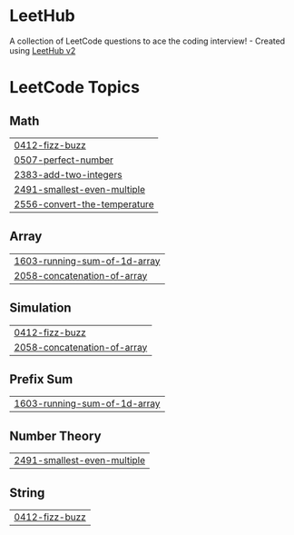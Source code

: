 # LeetHub
A collection of LeetCode questions to ace the coding interview! - Created using [LeetHub v2](https://github.com/arunbhardwaj/LeetHub-2.0)

<!---LeetCode Topics Start-->
# LeetCode Topics
## Math
|  |
| ------- |
| [0412-fizz-buzz](https://github.com/Chinchina29/LeetHub/tree/master/0412-fizz-buzz) |
| [0507-perfect-number](https://github.com/Chinchina29/LeetHub/tree/master/0507-perfect-number) |
| [2383-add-two-integers](https://github.com/Chinchina29/LeetHub/tree/master/2383-add-two-integers) |
| [2491-smallest-even-multiple](https://github.com/Chinchina29/LeetHub/tree/master/2491-smallest-even-multiple) |
| [2556-convert-the-temperature](https://github.com/Chinchina29/LeetHub/tree/master/2556-convert-the-temperature) |
## Array
|  |
| ------- |
| [1603-running-sum-of-1d-array](https://github.com/Chinchina29/LeetHub/tree/master/1603-running-sum-of-1d-array) |
| [2058-concatenation-of-array](https://github.com/Chinchina29/LeetHub/tree/master/2058-concatenation-of-array) |
## Simulation
|  |
| ------- |
| [0412-fizz-buzz](https://github.com/Chinchina29/LeetHub/tree/master/0412-fizz-buzz) |
| [2058-concatenation-of-array](https://github.com/Chinchina29/LeetHub/tree/master/2058-concatenation-of-array) |
## Prefix Sum
|  |
| ------- |
| [1603-running-sum-of-1d-array](https://github.com/Chinchina29/LeetHub/tree/master/1603-running-sum-of-1d-array) |
## Number Theory
|  |
| ------- |
| [2491-smallest-even-multiple](https://github.com/Chinchina29/LeetHub/tree/master/2491-smallest-even-multiple) |
## String
|  |
| ------- |
| [0412-fizz-buzz](https://github.com/Chinchina29/LeetHub/tree/master/0412-fizz-buzz) |
<!---LeetCode Topics End-->